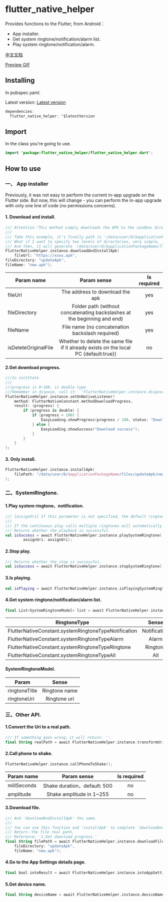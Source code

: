 # flutter_native_helper

Provides functions to the Flutter, from Android：

* App installer.
* Get system ringtone/notification/alarm list.
* Play system ringtone/notification/alarm.

[中文文档](https://github.com/gfslx999/flutter_native_helper)

[Preview GIF](https://github.com/gfslx999/flutter_native_helper/blob/master/example/PREVIEW.md)

## Installing

In pubspec.yaml.

Latest version: [Latest version](https://pub.flutter-io.cn/packages/flutter_native_helper/install)

```kotlin
dependencies:
  flutter_native_helper: ^$latestVersion
```

## Import

In the class you're going to use.

```kotlin
import 'package:flutter_native_helper/flutter_native_helper.dart';
```

## How to use

### 一、 App installer

Previously, it was not easy to perform the current in-app upgrade on the Flutter side. 
But now, this will change - you can perform the in-app upgrade with only one line of code (no permissions concerns).

#### 1. Download and install.

```kotlin
/// Attention：This method simply downloads the APK to the sandbox directory.
///
/// Take this example, it's finally path is '/data/user/0/$applicationPackageName/files/updateApk/new.apk'.
/// What if I want to specify two levels of directories, very simple, just set [fileDirectory] to 'updateApk/second'.
/// And then, it will generate '/data/user/0/$applicationPackageName/files/updateApk/second/new.apk'.
FlutterNativeHelper.instance.downloadAndInstallApk(
    fileUrl: "https://xxxx.apk",
fileDirectory: "updateApk",
fileName: "new.apk");
```

| Param name | Param sense | Is required |
| ------ | :------: | :------: |
| fileUrl | The address to download the apk | yes |
| fileDirectory | Folder path (without concatenating backslashes at the beginning and end) | yes |
| fileName | File name (no concatenation backslash required) | yes |
| isDeleteOriginalFile | Whether to delete the same file if it already exists on the local PC (default:true)) | no |

#### 2.Get download progress.

```kotlin
///In initState
///
///progress is 0~100, is double type
///Remember in dispose, call it:  'FlutterNativeHelper.instance.disposeNativeListener();'
FlutterNativeHelper.instance.setOnNativeListener(
    method: FlutterNativeConstant.methodDownloadProgress,
    result: (progress) {
        if (progress is double) {
            if (progress < 100) {
                EasyLoading.showProgress(progress / 100, status: "Downloading");
            } else {
                EasyLoading.showSuccess("Download success");
            }
        }
    }
);
```

#### 3. Only install.

```kotlin
FlutterNativeHelper.instance.installApk(
    filePath: "/data/user/0/$applicationPackageName/files/updateApk/new.apk"
);
```

### 二、SystemRingtone.

#### 1.Play system ringtone、notification.

```kotlin
/// [assignUri] If this parameter is not specified, the default ringtone is played
///
/// If the continuous play calls multiple ringtones will automatically interrupt the last one.
/// Returns whether the playback is successful.
val isSuccess = await FlutterNativeHelper.instance.playSystemRingtone(
        assignUri: assignUri);
```

#### 2.Stop play.

```kotlin
/// Returns whether the stop is successful.
val isSuccess = await FlutterNativeHelper.instance.stopSystemRingtone();
```

#### 3.Is playing.

```kotlin
val isPlaying = await FlutterNativeHelper.instance.isPlayingSystemRingtone();
 ```

#### 4.Get system ringtone/notification/alarm list.
```kotlin
final List<SystemRingtoneModel> list = await FlutterNativeHelper.instance.getSystemRingtoneList(FlutterNativeConstant.systemRingtoneTypeNotification);
 ```
| RingtoneType | Sense |
| ------ | :------: |
| FlutterNativeConstant.systemRingtoneTypeNotification | Notification |
| FlutterNativeConstant.systemRingtoneTypeAlarm | Alarm |
| FlutterNativeConstant.systemRingtoneTypeRingtone | Ringtone |
| FlutterNativeConstant.systemRingtoneTypeAll | All |

#### SystemRingtoneModel.

| Param | Sense |
| ------ | :------: |
| ringtoneTitle | Ringtone name |
| ringtoneUri | Ringtone uri |

### 三、Other API.

#### 1.Convert the Uri to a real path.

```kotlin
/// If something goes wrong，it will return: ''.
final String realPath = await FlutterNativeHelper.instance.transformUriToRealPath(String? targetUri);
```

#### 2.Call phone to shake.

```kotlin
FlutterNativeHelper.instance.callPhoneToShake();
```

| Param name | Param sense | Is required |
| ------ | :------: | :------: |
| millSeconds | Shake duration，default: 500 | no |
| amplitude | Shake amplitude in 1~255 | no |

#### 3.Download file.

```kotlin
/// And 'downloadAndInstallApk' ths same. 
/// 
/// You can use this function and 'installApk' to complete 'downloadAndInstallApk'.
/// Return：the file real path.
/// Reference: '2.Get download progress.'
final String filePath = await FlutterNativeHelper.instance.downloadFile(fileUrl: "https://xxxx.apk",
    fileDirectory: "updateApk",
    fileName: "new.apk");
```

#### 4.Go to the App Settings details page.

```kotlin
final bool intoResult = await FlutterNativeHelper.instance.intoAppSettingDetail();
```

#### 5.Get device name.

```kotlin
final String deviceName = await FlutterNativeHelper.instance.deviceName;
```
